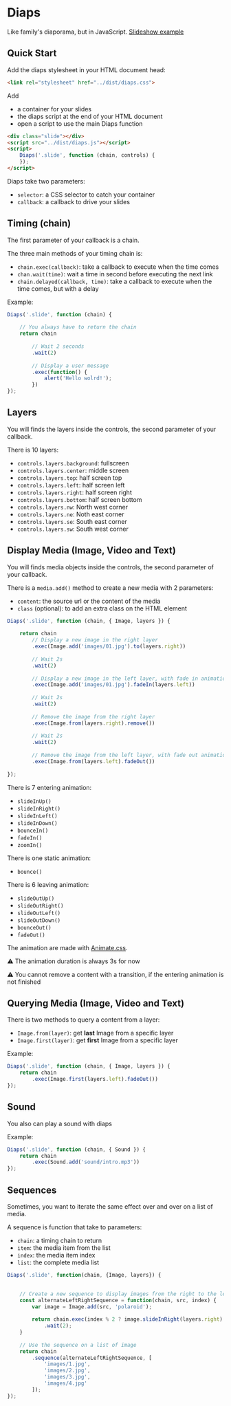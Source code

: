 # Diaps

Like family's diaporama, but in JavaScript. [Slideshow example](https://tzi.github.io/diaps/example/)

## Quick Start

Add the diaps stylesheet in your HTML document head:

```html
<link rel="stylesheet" href="../dist/diaps.css">
```

Add 
 - a container for your slides
 - the diaps script at the end of your HTML document
 - open a script to use the main Diaps function
 
```html
<div class="slide"></div>
<script src="../dist/diaps.js"></script>
<script>
    Diaps('.slide', function (chain, controls) {
    });
</script>
```

Diaps take two parameters:

 - `selector`: a CSS selector to catch your container
 - `callback`: a callback to drive your slides

## Timing (chain)

The first parameter of your callback is a chain.

The three main methods of your timing chain is:

 - `chain.exec(callback)`: take a callback to execute when the time comes
 - `chan.wait(time)`: wait a time in second before executing the next link
 - `chain.delayed(callback, time)`: take a callback to execute when the time comes, but with a delay

Example:

```js
Diaps('.slide', function (chain) {
    
    // You always have to return the chain
    return chain
    
        // Wait 2 seconds
        .wait(2)
        
        // Display a user message
        .exec(function() {
            alert('Hello wolrd!');
        })
});
```

## Layers

You will finds the layers inside the controls, the second parameter of your callback.

There is 10 layers:

- `controls.layers.background`: fullscreen
- `controls.layers.center`: middle screen
- `controls.layers.top`: half screen top
- `controls.layers.left`: half screen left
- `controls.layers.right`: half screen right
- `controls.layers.bottom`: half screen bottom
- `controls.layers.nw`: North west corner
- `controls.layers.ne`: Noth east corner
- `controls.layers.se`: South east corner
- `controls.layers.sw`: South west corner
 

## Display Media (Image, Video and Text)

You will finds media objects inside the controls, the second parameter of your callback.

There is a `media.add()` method to create a new media with 2 parameters:
 - `content`: the source url or the content of the media
 - `class` (optional): to add an extra class on the HTML element  

```js
Diaps('.slide', function (chain, { Image, layers }) {
    
    return chain
        // Display a new image in the right layer
        .exec(Image.add('images/01.jpg').to(layers.right))
        
        // Wait 2s
        .wait(2)
        
        // Display a new image in the left layer, with fade in animation
        .exec(Image.add('images/01.jpg').fadeIn(layers.left))
        
        // Wait 2s
        .wait(2)
        
        // Remove the image from the right layer
        .exec(Image.from(layers.right).remove())
        
        // Wait 2s
        .wait(2)
        
        // Remove the image from the left layer, with fade out animation
        .exec(Image.from(layers.left).fadeOut())
        
});
```

There is 7 entering animation:

 - `slideInUp()`
 - `slideInRight()`
 - `slideInLeft()`
 - `slideInDown()`
 - `bounceIn()`
 - `fadeIn()`
 - `zoomIn()`
 
There is one static animation:

 - `bounce()`

There is 6 leaving animation:

 - `slideOutUp()`
 - `slideOutRight()`
 - `slideOutLeft()`
 - `slideOutDown()`
 - `bounceOut()`
 - `fadeOut()`

The animation are made with [Animate.css](https://daneden.github.io/animate.css/).

:warning: The animation duration is always 3s for now

:warning: You cannot remove a content with a transition, if the entering animation is not finished

## Querying Media (Image, Video and Text)

There is two methods to query a content from a layer:
 - `Image.from(layer)`: get **last** Image from a specific layer
 - `Image.first(layer)`: get **first** Image from a specific layer   

Example:

```js
Diaps('.slide', function (chain, { Image, layers }) {
    return chain
        .exec(Image.first(layers.left).fadeOut())
});
```

## Sound

You also can play a sound with diaps

Example:

```js
Diaps('.slide', function (chain, { Sound }) {
    return chain
        .exec(Sound.add('sound/intro.mp3'))
});
```

## Sequences

Sometimes, you want to iterate the same effect over and over on a list of media.

A sequence is function that take to parameters:
 - `chain`: a timing chain to return
 - `item`: the media item from the list
 - `index`: the media item index
 - `list`: the complete media list

```js
Diaps('.slide', function(chain, {Image, layers}) {
    

    // Create a new sequence to display images from the right to the left
    const alternateLeftRightSequence = function(chain, src, index) {
        var image = Image.add(src, 'polaroid');
        
        return chain.exec(index % 2 ? image.slideInRight(layers.right) : image.slideInLeft(layers.left))
            .wait(2);
    }
    
    // Use the sequence on a list of image
    return chain
        .sequence(alternateLeftRightSequence, [
            'images/1.jpg',
            'images/2.jpg',
            'images/3.jpg',
            'images/4.jpg'
        ]);
});
```
